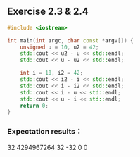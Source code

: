 ## Exercise 2.3 & 2.4
```cpp
#include <iostream>

int main(int argc, char const *argv[]) {
    unsigned u = 10, u2 = 42;
    std::cout << u2 - u << std::endl;
    std::cout << u - u2 << std::endl;

    int i = 10, i2 = 42;
    std::cout << i2 - i << std::endl;
    std::cout << i - i2 << std::endl;
    std::cout << i - u << std::endl;
    std::cout << u - i << std::endl;
    return 0;
}
```
### Expectation results：
32 4294967264 32 -32 0 0
